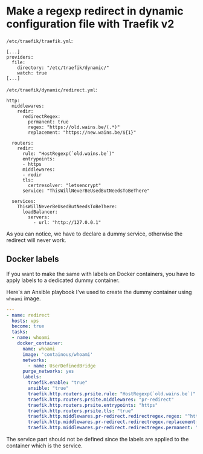 # Make a regexp redirect in dynamic configuration file with Traefik v2

`/etc/traefik/traefik.yml`:

```
[...]
providers:
  file:
    directory: "/etc/traefik/dynamic/"
    watch: true
[...]
```

`/etc/traefik/dynamic/redirect.yml`:

```
http:
  middlewares:
    redir:
      redirectRegex:
        permanent: true
        regex: "https://old.wains.be/(.*)"
        replacement: "https://new.wains.be/${1}"

  routers:
    redir:
      rule: "HostRegexp(`old.wains.be`)"
      entrypoints:
      - https
      middlewares: 
      - redir
      tls:
        certresolver: "letsencrypt"
      service: "ThisWillNeverBeUsedButNeedsToBeThere"

  services:
    ThisWillNeverBeUsedButNeedsToBeThere:
      loadBalancer:
        servers:
          - url: "http://127.0.0.1"
```

As you can notice, we have to declare a dummy service, otherwise the redirect will never work.

## Docker labels

If you want to make the same with labels on Docker containers, you have to apply labels to a dedicated dummy container.

Here's an Ansible playbook I've used to create the dummy container using `whoami` image.

```yaml
---
- name: redirect
  hosts: vps
  become: true
  tasks:
  - name: whoami
    docker_container:
      name: whoami
      image: 'containous/whoami'
      networks:
        - name: UserDefinedBridge
      purge_networks: yes
      labels:
        traefik.enable: "true"
        ansible: "true"
        traefik.http.routers.prsite.rule: "HostRegexp(`old.wains.be`)"
        traefik.http.routers.prsite.middlewares: "pr-redirect"
        traefik.http.routers.prsite.entrypoints: "https"
        traefik.http.routers.prsite.tls: "true"
        traefik.http.middlewares.pr-redirect.redirectregex.regex: "^https://old.wains.be/(.*)"
        traefik.http.middlewares.pr-redirect.redirectregex.replacement: "https://new.wains.be/$1"
        traefik.http.middlewares.pr-redirect.redirectregex.permanent: "true"
```

The service part should not be defined since the labels are applied to the container which is the service.